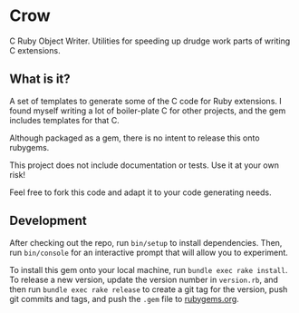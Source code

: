 # Crow

C Ruby Object Writer. Utilities for speeding up drudge work parts of writing C extensions.

## What is it?

A set of templates to generate some of the C code for Ruby extensions. I found myself writing a
lot of boiler-plate C for other projects, and the gem includes templates for that C.

Although packaged as a gem, there is no intent to release this onto rubygems.

This project does not include documentation or tests. Use it at your own risk!

Feel free to fork this code and adapt it to your code generating needs.

## Development

After checking out the repo, run `bin/setup` to install dependencies. Then, run `bin/console` for an interactive prompt that will allow you to experiment.

To install this gem onto your local machine, run `bundle exec rake install`. To release a new version, update the version number in `version.rb`, and then run `bundle exec rake release` to create a git tag for the version, push git commits and tags, and push the `.gem` file to [rubygems.org](https://rubygems.org).
